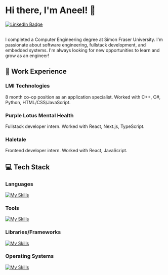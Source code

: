<!--
**aneelatwal/aneelatwal** is a ✨ _special_ ✨ repository because its `README.md` (this file) appears on your GitHub profile.

Here are some ideas to get you started:

- 🔭 I’m currently working on ...
- 🌱 I’m currently learning ...
- 👯 I’m looking to collaborate on ...
- 🤔 I’m looking for help with ...
- 💬 Ask me about ...
- 📫 How to reach me: ...
- 😄 Pronouns: ...
- ⚡ Fun fact: ...
-->

# Hi there, I'm Aneel! 👋

<div id="badges">
  <a href="https://www.linkedin.com/in/aneelatwal/">
    <img src="https://img.shields.io/badge/LinkedIn-blue?style=for-the-badge&logo=linkedin&logoColor=white" alt="LinkedIn Badge"/>
  </a>
</div>
<br>

I completed a Computer Engineering degree at Simon Fraser University. I'm passionate about software engineering, fullstack development, and embedded systems. I'm always looking for new opportunities to learn and grow as an engineer!

## 💼 Work Experience

### LMI Technologies

8 month co-op position as an application specialist. Worked with C++, C#, Python, HTML/CSS/JavaScript.

### Purple Lotus Mental Health

Fullstack developer intern. Worked with React, Next.js, TypeScript.

### Haletale

Frontend developer intern. Worked with React, JavaScript.


## 💻 Tech Stack

### Languages
[![My Skills](https://skillicons.dev/icons?i=cpp,c,cs,python,java,ts,js,html,css,matlab)](https://skillicons.dev)

### Tools
[![My Skills](https://skillicons.dev/icons?i=git,docker,arduino,raspberrypi,postgres,mongodb,vscode,visualstudio,androidstudio,pycharm,latex,figma)](https://skillicons.dev)

### Libraries/Frameworks
[![My Skills](https://skillicons.dev/icons?i=react,nextjs,aws,pytorch,dotnet,tailwind)](https://skillicons.dev)

### Operating Systems
[![My Skills](https://skillicons.dev/icons?i=apple,windows,linux)](https://skillicons.dev)
